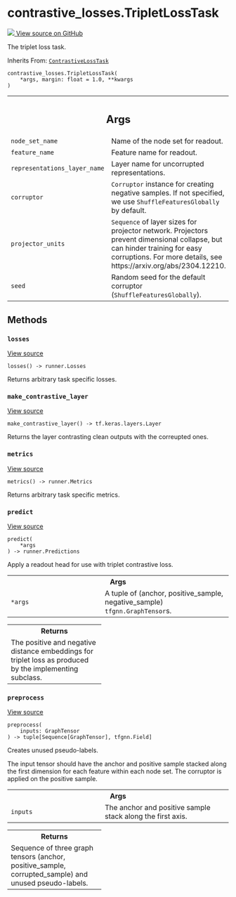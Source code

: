 # contrastive_losses.TripletLossTask

<!-- Insert buttons and diff -->

<a target="_blank" href="https://github.com/tensorflow/gnn/tree/master/tensorflow_gnn/models/contrastive_losses/tasks.py#L318-L411">
<img src="https://www.tensorflow.org/images/GitHub-Mark-32px.png" /> View source
on GitHub </a>

The triplet loss task.

Inherits From:
[`ContrastiveLossTask`](../contrastive_losses/ContrastiveLossTask.md)

<pre class="devsite-click-to-copy prettyprint lang-py tfo-signature-link">
<code>contrastive_losses.TripletLossTask(
    *args, margin: float = 1.0, **kwargs
)
</code></pre>

<!-- Placeholder for "Used in" -->
<!-- Tabular view -->

 <table class="responsive fixed orange">
<colgroup><col width="214px"><col></colgroup>
<tr><th colspan="2"><h2 class="add-link">Args</h2></th></tr>

<tr>
<td>
<code>node_set_name</code><a id="node_set_name"></a>
</td>
<td>
Name of the node set for readout.
</td>
</tr><tr>
<td>
<code>feature_name</code><a id="feature_name"></a>
</td>
<td>
Feature name for readout.
</td>
</tr><tr>
<td>
<code>representations_layer_name</code><a id="representations_layer_name"></a>
</td>
<td>
Layer name for uncorrupted representations.
</td>
</tr><tr>
<td>
<code>corruptor</code><a id="corruptor"></a>
</td>
<td>
<code>Corruptor</code> instance for creating negative samples. If not
specified, we use <code>ShuffleFeaturesGlobally</code> by default.
</td>
</tr><tr>
<td>
<code>projector_units</code><a id="projector_units"></a>
</td>
<td>
<code>Sequence</code> of layer sizes for projector network.
Projectors prevent dimensional collapse, but can hinder training for
easy corruptions. For more details, see
https://arxiv.org/abs/2304.12210.
</td>
</tr><tr>
<td>
<code>seed</code><a id="seed"></a>
</td>
<td>
Random seed for the default corruptor (<code>ShuffleFeaturesGlobally</code>).
</td>
</tr>
</table>

## Methods

<h3 id="losses"><code>losses</code></h3>

<a target="_blank" class="external" href="https://github.com/tensorflow/gnn/tree/master/tensorflow_gnn/models/contrastive_losses/tasks.py#L399-L408">View
source</a>

<pre class="devsite-click-to-copy prettyprint lang-py tfo-signature-link">
<code>losses() -> runner.Losses
</code></pre>

Returns arbitrary task specific losses.

<h3 id="make_contrastive_layer"><code>make_contrastive_layer</code></h3>

<a target="_blank" class="external" href="https://github.com/tensorflow/gnn/tree/master/tensorflow_gnn/models/contrastive_losses/tasks.py#L326-L327">View
source</a>

<pre class="devsite-click-to-copy prettyprint lang-py tfo-signature-link">
<code>make_contrastive_layer() -> tf.keras.layers.Layer
</code></pre>

Returns the layer contrasting clean outputs with the correupted ones.

<h3 id="metrics"><code>metrics</code></h3>

<a target="_blank" class="external" href="https://github.com/tensorflow/gnn/tree/master/tensorflow_gnn/models/contrastive_losses/tasks.py#L410-L411">View
source</a>

<pre class="devsite-click-to-copy prettyprint lang-py tfo-signature-link">
<code>metrics() -> runner.Metrics
</code></pre>

Returns arbitrary task specific metrics.

<h3 id="predict"><code>predict</code></h3>

<a target="_blank" class="external" href="https://github.com/tensorflow/gnn/tree/master/tensorflow_gnn/models/contrastive_losses/tasks.py#L357-L397">View
source</a>

<pre class="devsite-click-to-copy prettyprint lang-py tfo-signature-link">
<code>predict(
    *args
) -> runner.Predictions
</code></pre>

Apply a readout head for use with triplet contrastive loss.

<!-- Tabular view -->

 <table class="responsive fixed orange">
<colgroup><col width="214px"><col></colgroup>
<tr><th colspan="2">Args</th></tr>

<tr>
<td>
<code>*args</code>
</td>
<td>
A tuple of (anchor, positive_sample, negative_sample)
<code>tfgnn.GraphTensor</code>s.
</td>
</tr>
</table>

<!-- Tabular view -->

 <table class="responsive fixed orange">
<colgroup><col width="214px"><col></colgroup>
<tr><th colspan="2">Returns</th></tr>
<tr class="alt">
<td colspan="2">
The positive and negative distance embeddings for triplet loss as produced
by the implementing subclass.
</td>
</tr>

</table>

<h3 id="preprocess"><code>preprocess</code></h3>

<a target="_blank" class="external" href="https://github.com/tensorflow/gnn/tree/master/tensorflow_gnn/models/contrastive_losses/tasks.py#L336-L355">View
source</a>

<pre class="devsite-click-to-copy prettyprint lang-py tfo-signature-link">
<code>preprocess(
    inputs: GraphTensor
) -> tuple[Sequence[GraphTensor], tfgnn.Field]
</code></pre>

Creates unused pseudo-labels.

The input tensor should have the anchor and positive sample stacked along the
first dimension for each feature within each node set. The corruptor is applied
on the positive sample.

<!-- Tabular view -->

 <table class="responsive fixed orange">
<colgroup><col width="214px"><col></colgroup>
<tr><th colspan="2">Args</th></tr>

<tr>
<td>
<code>inputs</code>
</td>
<td>
The anchor and positive sample stack along the first axis.
</td>
</tr>
</table>

<!-- Tabular view -->

 <table class="responsive fixed orange">
<colgroup><col width="214px"><col></colgroup>
<tr><th colspan="2">Returns</th></tr>
<tr class="alt">
<td colspan="2">
Sequence of three graph tensors (anchor, positive_sample,
corrupted_sample) and unused pseudo-labels.
</td>
</tr>

</table>
